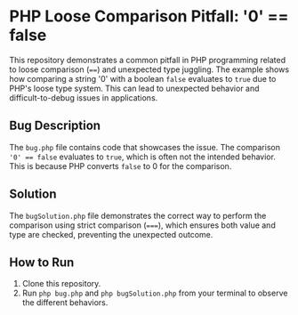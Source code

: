 # PHP Loose Comparison Pitfall: '0' == false

This repository demonstrates a common pitfall in PHP programming related to loose comparison (`==`) and unexpected type juggling. The example shows how comparing a string '0' with a boolean `false` evaluates to `true` due to PHP's loose type system. This can lead to unexpected behavior and difficult-to-debug issues in applications.

## Bug Description
The `bug.php` file contains code that showcases the issue. The comparison `'0' == false` evaluates to `true`, which is often not the intended behavior.  This is because PHP converts `false` to 0 for the comparison.

## Solution
The `bugSolution.php` file demonstrates the correct way to perform the comparison using strict comparison (`===`), which ensures both value and type are checked, preventing the unexpected outcome. 

## How to Run
1. Clone this repository.
2. Run `php bug.php` and `php bugSolution.php` from your terminal to observe the different behaviors.
